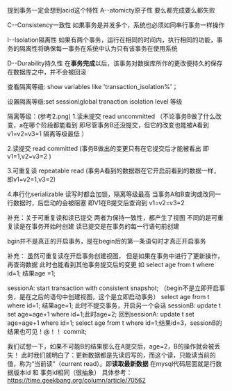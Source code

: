 提到事务一定会想到acid这个特性
A--atomicty原子性
要么都完成要么都失败

C--Consistency一致性
如果事务是并发多个，系统也必须如同串行事务一样操作

I--Isolation隔离性
如果有两个事务，运行在相同的时间内，执行相同的功能，事务的隔离性将确保每一事务在系统中认为只有该事务在使用系统

D--Durability持久性
在**事务完成**以后，该事务对数据库所作的更改便持久的保存在数据库之中，并不会被回滚

查看隔离等级:
show variables like 'transaction_isolation%'；

设置隔离等级:set session\global tranaction isolation level 等级

隔离等级：(参考2.png)
1.读未提交 read uncommitted
（不论事务B做了什么改变，a在哪个阶段都能看到
即尽管事务B还没提交，但它的改变也能被A看到v1=v2=v3=1
隔离等级最低
）

2.读提交 read committed
(事务B做出的变更只有在它提交后才能被看出
即 v1=1,v2=v3=2
)

3.可重复读 repeatable read
(事务A看到的数据跟在它开启前看到的数据一样，
即v1=v2=1,v3=2)

4.串行化serializable
读写时都会加锁，隔离等级最高
当事务A和B查询或改同一行数据时，后启动的会被阻塞
即V1在B提交后查询到 v1=v2=v3=2

补充：关于可重复读和读已提交
两者为保持一致性，都产生了视图
不同的是可重复读是在事务开始时创建
读已提交是在事务的每一行语句前创建

bgin并不是真正的开启事务，是在begin后的第一条语句时才真正开启事务

补充：
虽然可重复读在开启事务创建视图，
但是如果在事务中进行了更新操作，再查询数据
此时也能看到其他事务提交后的变更
如
select age from t where id=1;  结果age =1;

sessionA: 
start transaction with consistent snapshot;
（begin不是立即开启事务，是在之后的语句中创建视图，这个是立即启动事务）
 select age from t where id=1; 结果age=1;
此时不提交事务，开启另一个会话
sessionB:
update t set age=age+1 where id=1;此时age=2;
回到sessionA:
update t set age=age+1 where id=1;
select age from t where id=1;结果id=3，sessionB的结果也可见！@！！
commit;

我们试想一下，如果不可能B的结果那么在A提交后，age=2，B的操作就会被丢失！
此时我们就明白了：更新数据都是先读后写的，而这个读，只能读当前的值，称为“当前读”（current read）。即**读取最新数据**
在mysql代码层面就是行数据版本id 和 事务id相同（很抽象）
具体参考：https://time.geekbang.org/column/article/70562